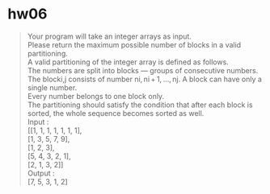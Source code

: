 # hw06
>Your program will take an integer arrays as input.  
>Please return the maximum possible number of blocks in a valid partitioning.  
>A valid partitioning of the integer array is defined as follows.  
>The numbers are split into blocks — groups of consecutive numbers. The blocki,j consists of number ni, ni + 1, ..., nj. A block can have only a single number.  
>Every number belongs to one block only.  
>The partitioning should satisfy the condition that after each block is sorted, the whole sequence becomes sorted as well.  
>Input :  
>[[1, 1, 1, 1, 1, 1, 1],  
> [1, 3, 5, 7, 9],  
> [1, 2, 3],  
> [5, 4, 3, 2, 1],  
> [2, 1, 3, 2]]  
> Output :  
> [7, 5, 3, 1, 2]  

